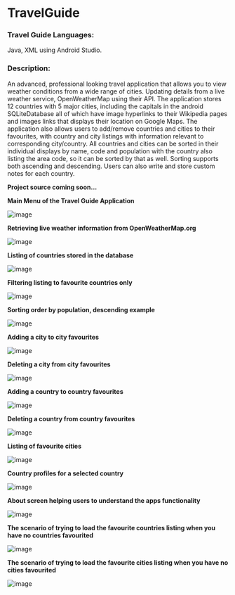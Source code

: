 # TravelGuide
### **Travel Guide Languages:**
Java, XML using Android Studio. 

### **Description:** 
An advanced, professional looking travel application that allows you to view weather conditions from a wide range of cities. Updating details from a live weather service, OpenWeatherMap using their API. The application stores 12 countries with 5 major cities, including the capitals in the android SQLiteDatabase all of which have image hyperlinks to their Wikipedia pages and images links that displays their location on Google Maps. The application also allows users to add/remove countries and cities to their favourites, with country and city listings with information relevant to corresponding city/country. All countries and cities can be sorted in their individual displays by name, code and population with the country also listing the area code, so it can be sorted by that as well. Sorting supports both ascending and descending. Users can also write and store custom notes for each country.


**Project source coming soon...**

**Main Menu of the Travel Guide Application**

![image](https://user-images.githubusercontent.com/13036791/35987359-5b45bf2e-0cf3-11e8-84c7-897936b7717d.png)

**Retrieving live weather information from OpenWeatherMap.org**

![image](https://user-images.githubusercontent.com/13036791/35987377-67fe1cde-0cf3-11e8-884d-c07d873317bc.png)

**Listing of countries stored in the database**

![image](https://user-images.githubusercontent.com/13036791/35987433-8b82be1c-0cf3-11e8-80c9-f3ebd5ffc73b.png)

**Filtering listing to favourite countries only**

![image](https://user-images.githubusercontent.com/13036791/35987449-9a3a8444-0cf3-11e8-915b-5c0f2e7a70fe.png)

**Sorting order by population, descending example**

![image](https://user-images.githubusercontent.com/13036791/35987472-a9f48d80-0cf3-11e8-8765-a711d6c495ac.png)

**Adding a city to city favourites**

![image](https://user-images.githubusercontent.com/13036791/35988116-7ff77676-0cf5-11e8-8fbb-6c8fd5554984.png)

**Deleting a city from city favourites**

![image](https://user-images.githubusercontent.com/13036791/35988160-9c3fbd52-0cf5-11e8-986c-2db86204c6fb.png)

**Adding a country to country favourites**

![image](https://user-images.githubusercontent.com/13036791/35988082-6ff91824-0cf5-11e8-83eb-ed4c7c7dafdf.png)

**Deleting a country from country favourites**

![image](https://user-images.githubusercontent.com/13036791/35988049-60e8fdd6-0cf5-11e8-8a9b-65ba9a7ba9d1.png)

**Listing of favourite cities**

![image](https://user-images.githubusercontent.com/13036791/35987512-c6640158-0cf3-11e8-9dd4-ff83361f9f05.png)

**Country profiles for a selected country**

![image](https://user-images.githubusercontent.com/13036791/35987553-e8eae35e-0cf3-11e8-802e-7be57e78f504.png)

**About screen helping users to understand the apps functionality**

![image](https://user-images.githubusercontent.com/13036791/35987604-08d34738-0cf4-11e8-9cf4-d12babb61c39.png)

**The scenario of trying to load the favourite countries listing when you have no countries favourited**

![image](https://user-images.githubusercontent.com/13036791/35988499-716537c8-0cf6-11e8-8506-060b0b6c67dd.png)

**The scenario of trying to load the favourite cities listing when you have no cities favourited**

![image](https://user-images.githubusercontent.com/13036791/35988348-1472da98-0cf6-11e8-8c06-2b9003e2d028.png)

